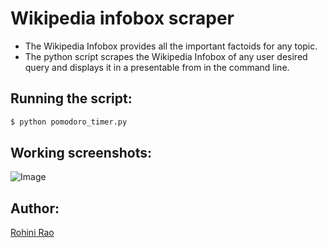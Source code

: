 # Wikipedia infobox scraper

- The Wikipedia Infobox provides all the important factoids for any topic.
- The python script scrapes the Wikipedia Infobox of any user desired query and displays it in a presentable from in the command line.

## Running the script:

```sh
$ python pomodoro_timer.py
```

## Working screenshots:

![Image](https://i.imgur.com/oS3ETNU.png)


## Author:
[Rohini Rao](https://github.com/RohiniRG)

